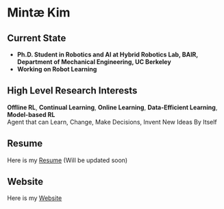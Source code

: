 # Mintæ Kim

## Current State
- **Ph.D. Student in Robotics and AI at Hybrid Robotics Lab, BAIR, Department of Mechanical Engineering, UC Berkeley**
- **Working on Robot Learning**

## High Level Research Interests
**Offline RL**, **Continual Learning**, **Online Learning**, **Data-Efficient Learning**, **Model-based RL**  
Agent that can Learn, Change, Make Decisions, Invent New Ideas By Itself  

## Resume
Here is my [Resume](./Resume_Mintæ_Kim.pdf) (Will be updated soon)

## Website
Here is my [Website](https://sites.google.com/view/mintae-kim)
